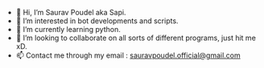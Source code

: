 - 👋 Hi, I’m Saurav Poudel aka Sapi.
- 👀 I’m interested in bot developments and scripts.  
- 🌱 I’m currently learning python.
- 💞️ I’m looking to collaborate on all sorts of different programs, just hit me xD.
- 📫 Contact me through my email : sauravpoudel.official@gmail.com

